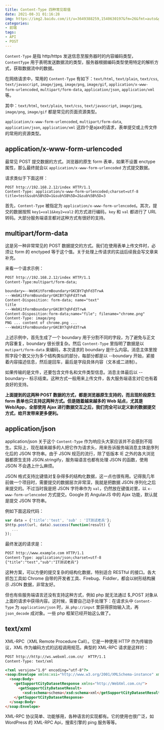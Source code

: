 ```yaml
---
title: Content-Type 四种常见取值
date: 2021-08-31 01:16:28
img: https://img2.baidu.com/it/u=3649388259,1540630197&fm=26&fmt=auto&gp=0.jpg
categories: 
- 前端
tags:
- API
- POST
---
```


`Content-Type` 是指 http/https 发送信息至服务器时的内容编码类型，`ContentType` 用于表明发送数据流的类型，服务器根据编码类型使用特定的解析方式，获取数据流中的数据。

在网络请求中，常用的 `Content-Type` 有如下：`text/html`, `text/plain`, `text/css`, `text/javascript`, `image/jpeg`, `image/png`, `image/gif`, `application/x-www-form-urlencoded`, `multipart/form-data`, `application/json`, `application/xml` 等。

其中：`text/html`, `text/plain`, `text/css`, `text/javascript`, `image/jpeg`, `image/png`, `image/gif` 都是常见的页面资源类型。

`application/x-www-form-urlencoded`, `multipart/form-data`, `application/json`, `application/xml` 这四个是ajax的请求，表单提交或上传文件的常用的资源类型。

## application/x-www-form-urlencoded 

最常见 POST 提交数据的方式。浏览器的原生 form 表单，如果不设置 enctype 属性，那么最终就会以 `application/x-www-form-urlencoded` 方式提交数据。

请求类似于下面这样：

```
POST http://192.168.2.12/index HTTP/1.1 
Content-Type: application/x-www-form-urlencoded;charset=utf-8 
title=test&sub%5B%5D=1&sub%5B%5D=2&sub%5B%5D=3 
```

 首先，`Content-Type` 被指定为 `application/x-www-form-urlencoded`。其次，提交的数据按照 `key1=val1&key2=val2` 的方式进行编码，`key` 和 `val` 都进行了 URL 转码。大部分服务端语言都对这种方式有很好的支持。

 ## multipart/form-data

 这是另一种非常常见的 POST 数据提交的方式。我们在使用表单上传文件时，必须让 form 的 enctyped 等于这个值。关于处理上传请求的实战后续我会写文章来补充。

来看一个请求示例：

```html
POST http://192.168.2.12/index HTTP/1.1 
Content-Type:multipart/form-data;

boundary=--WebKitFormBoundaryrGKCBY7qhFd3TrwA 
---WebKitFormBoundaryrGKCBY7qhFd3TrwA 
Content-Disposition: form-data; name="text" 
title 
---WebKitFormBoundaryrGKCBY7qhFd3TrwA 
Content-Disposition:form-data;name="file"; filename="chrome.png" 
Content-Type: image/png 
PNG ... content of chrome.png ... 
---WebKitFormBoundaryrGKCBY7qhFd3TrwA
```

上述示例中，首先生成了一个 boundary 用于分割不同的字段，为了避免与正文内容重复，boundary 很长很复杂。然后 `Content-Type` 里指明了数据是以 `mutipart/form-data` 来编码，本次请求的 boundary 是什么内容。消息主体里按照字段个数又分为多个结构类似的部分，每部分都是以 --boundary 开始，紧接着内容描述信息，然后是回车，最后是字段具体内容（文本或二进制）。

如果传输的是文件，还要包含文件名和文件类型信息。消息主体最后以 --boundary-- 标示结束。这种方式一般用来上传文件，各大服务端语言对它也有着良好的支持。

**上面提到的这两种 POST 数据的方式，都是浏览器原生支持的，而且现阶段原生 form 表单也只支持这两种方式。但是随着越来越多的 Web 站点，尤其是 Web/App，全部使用 Ajax 进行数据交互之后，我们完全可以定义新的数据提交方式，给开发带来更多便利。**

 ## application/json

application/json 关于这个 `Content-Type` 作为响应头大家应该并不会感到不陌生。实际上，现在越来越多的人把它作为请求头，用来告诉服务端消息主体是序列化后的 JSON 字符串。由于 JSON 规范的流行，除了低版本 IE 之外的各大浏览器都原生支持 JSON.stringify，服务端语言也都有处理 JSON 的函数，使用 JSON 不会遇上什么麻烦。

JSON 格式支持比键值对复杂得多的结构化数据，这一点也很有用。记得我几年前做一个项目时，需要提交的数据层次非常深，我就是把数据 JSON 序列化之后来提交的。不过当时我是把 JSON 字符串作为 `val`，仍然放在键值对里，以 `x-www-form-urlencoded` 方式提交。Google 的 AngularJS 中的 Ajax 功能，默认就是提交 JSON 字符串。

例如下面这段代码：

```javascript
var data = {'title':'test', 'sub' : 'IT测试老兵'}; 
$http.post(url, data).success(function(result) { 
   ... 
}); 
```

最终发送的请求是：

```html
POST http://www.example.com HTTP/1.1 
Content-Type: application/json;charset=utf-8 
{"title":"test","sub":"IT测试老兵"} 
```

这种方案，可以方便的提交复杂的结构化数据，特别适合 RESTful 的接口。各大抓包工具如 Chrome 自带的开发者工具、Firebug、Fiddler，都会以树形结构展示 JSON 数据，非常友好。

但也有些服务端语言还没有支持这种方式，例如 php 就无法通过 $_POST 对象从上面的请求中获得内容。这时候，需要自己动手处理下：在请求头中 `Content-Type` 为 `application/json` 时，从 `php://input` 里获得原始输入流，再 `json_decode` 成对象。一些 php 框架已经开始这么做了。

## text/xml

XML-RPC（XML Remote Procedure Call）。它是一种使用 HTTP 作为传输协议，XML 作为编码方式的远程调用规范。典型的 XML-RPC 请求是这样的：

```html
POST http://http://ws.webxml.com.cn/  HTTP/1.1 
Content-Type: text/xml 

<?xml version="1.0" encoding="utf-8"?>
<soap:Envelope xmlns:xsi="http://www.w3.org/2001/XMLSchema-instance" xmlns:xsd="http://www.w3.org/2001/XMLSchema" xmlns:soap="http://schemas.xmlsoap.org/soap/envelope/">
  <soap:Body>
    <getSupportCityDatasetResponse xmlns="http://WebXml.com.cn/">
      <getSupportCityDatasetResult>
        <xsd:schema>schema</xsd:schema>xml</getSupportCityDatasetResult>
    </getSupportCityDatasetResponse>
  </soap:Body>
</soap:Envelope>
```

XML-RPC 协议简单、功能够用，各种语言的实现都有。它的使用也很广泛，如 WordPress 的 XML-RPC Api，搜索引擎的 ping 服务等等。